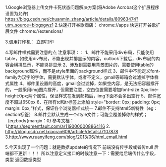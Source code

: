 1.Google浏览器上传文件卡死状态问题解决方案(将Adobe Acrobat这个扩展程序设置为允许)
https://blog.csdn.net/chuanmin_zhang/article/details/80963474?utm_source=blogxgwz1
2.快速打开谷歌商店： chrome://apps     快速打开谷歌扩展文件 chrome://extensions/

3.调用打印机：
<span id="btn-print" className="btn btn-print" onClick="window.print();">立即打印</span>

4.写邮件样式需要注意的点
注意事项：：
1、邮件不能采用div布局，只能使用table，如使用div布局，不能出现并排显示的内容，outlook下载后，div布局的内容会横排显示，不能竖排显示
2、涉及到需要用背景图片的，需要使用table的background属性，而不是style里面的background样式
3、邮件中不能定义font-family为汉字的字体，需要默认字体，或者不定义，gmail等邮箱会过滤掉字体样式属性
4、邮件里设置的高度，gmail会过滤掉，如果空内容，是无法把容器撑开的，一般采用img图片撑开，但需要注意，空白位置需要增加font-size:0px;line-height:0px;两个属性，保证样式在发到邮箱后，img下面不会多出空行
5、邮件宽度不超过650px
6、在所有td和tr标签上添加  style="border: 0px; padding: 0px; margin: 0px;"样式，保证各个浏览器样式统一
7.邮件不支持html5新特性（eg：section标签）
8.邮件会默认生成一个style文件；可能会覆盖掉你的样式；（eg:body{margin：0}
参考文档：
1.https://segmentfault.com/a/1190000008864116 
2. http://blog.csdn.net/xiaoran606/article/details/7107878
3.http://www.ruanyifeng.com/blog/2013/06/html_email.html

5.今天出现了一个问题：就是数据update的情况下  前端没有传字段或者传null  后端都不更新！！！
所以注意定义接口的时候注意一下：需要给后端传什么字段，类型  返回数据类型

